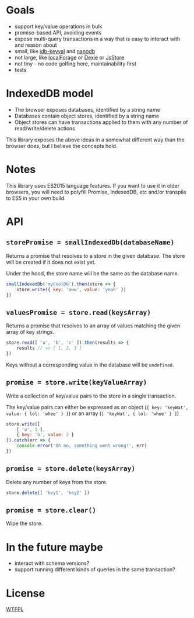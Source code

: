 # Goals

- support key/value operations in bulk
- promise-based API, avoiding events
- expose multi-query transactions in a way that is easy to interact with and reason about
- small, like [idb-keyval](https://github.com/jakearchibald/idb-keyval) and [nanodb](https://github.com/lrlna/nanoidb)
- not large, like [localForage](https://github.com/localForage/localForage/blob/master/src/localforage.js) or [Dexie](https://github.com/dfahlander/Dexie.js/blob/master/src/Dexie.js) or [JsStore](https://github.com/ujjwalguptaofficial/JsStore/blob/master/Code/JsStore/JsStoreInstance.ts)
- not tiny - no code golfing here, maintainability first
- tests

# IndexedDB model

- The browser exposes databases, identified by a string name
- Databases contain object stores, identified by a string name
- Object stores can have transactions applied to them with any number of read/write/delete actions

This library exposes the above ideas in a somewhat different way than the browser does, but I believe the concepts hold.

# Notes

This library uses ES2015 language features.  If you want to use it in older browsers, you will need to polyfill Promise, IndexedDB, etc and/or transpile to ES5 in your own build.

# API

## `storePromise = smallIndexedDb(databaseName)`

Returns a promise that resolves to a store in the given database.  The store will be created if it does not exist yet.

Under the hood, the store name will be the same as the database name.

```js
smallIndexedDb('myCoolDb').then(store => {
	store.write({ key: 'aww', value: 'yeah' })
})
```

## `valuesPromise = store.read(keysArray)`

Returns a promise that resolves to an array of values matching the given array of key strings.

```js
store.read([ 'a', 'b', 'c' ]).then(results => {
	results // => [ 1, 2, 3 ]
})
```

Keys without a corresponding value in the database will be `undefined`.

## `promise = store.write(keyValueArray)`

Write a collection of key/value pairs to the store in a single transaction.

The key/value pairs can either be expressed as an object (`{ key: 'keyWat', value: { lol: 'whee' } }`) or an array (`[ 'keyWat', { lol: 'whee' } ]`)


```js
store.write([
	[ 'a', 1 ],
	{ key: 'b', value: 2 }
]).catch(err => {
	console.error('Oh no, something went wrong!', err)
})
```

## `promise = store.delete(keysArray)`

Delete any number of keys from the store.

```js
store.delete([ 'key1', 'key2' ])
```

## `promise = store.clear()`

Wipe the store.

# In the future maybe

- interact with schema versions?
- support running different kinds of queries in the same transaction?

# License

[WTFPL](http://wtfpl2.com)

